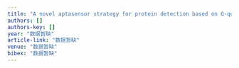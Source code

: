 ```yaml
---
title: "A novel aptasensor strategy for protein detection based on G-quadruplex and exonuclease III-aided recycling amplification"
authors: []
authors-key: []
year: "数据暂缺"
article-link: "数据暂缺"
venue: "数据暂缺"
bibex: "数据暂缺"
---
```

